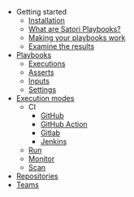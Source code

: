 * Getting started
  * [Installation](/getting-started/install.md)
  * [What are Satori Playbooks?](/getting-started/playbooks.md)
  * [Making your playbooks work](/getting-started/running-playbooks.md)
  * [Examine the results](/getting-started/execution-data.md)
* [Playbooks](/playbooks/language.md)
  * [Executions](/playbooks/execution.md)
  * [Asserts](/playbooks/asserts.md)
  * [Inputs](/playbooks/inputs.md)
  * [Settings](/playbooks/settings.md)
* [Execution modes](/modes/modes.md)
  * CI
    * [GitHub](/modes/ci/github.md)
    * [GitHub Action](/modes/ci/action.md)
    * [Gitlab](/modes/ci/gitlab.md)
    * [Jenkins](/modes/ci/jenkins.md)
  * [Run](/modes/run.md)
  * [Monitor](/modes/monitor.md)
  * [Scan](/modes/scan.md)
* [Repositories](/repo.md)
* [Teams](/teams.md)
